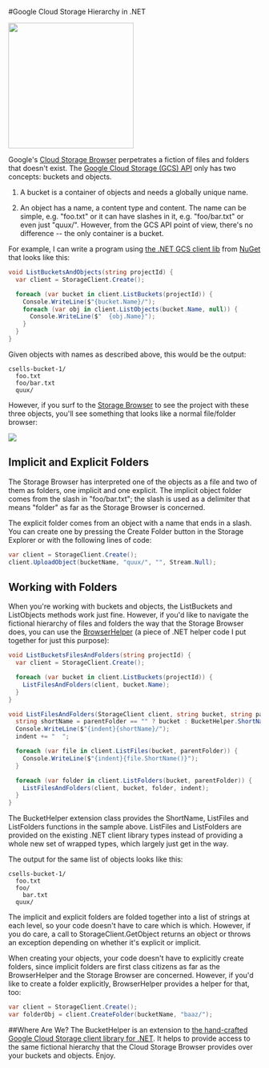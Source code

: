 #Google Cloud Storage Hierarchy in .NET

<img src="https://vienna-wv.com/images/tree.jpg" class="main-blog-image" style="width: 250px" />

Google's [Cloud Storage Browser](https://console.cloud.google.com/storage/browser) perpetrates a fiction of files and folders that doesn't exist. The [Google Cloud Storage (GCS) API](https://cloud.google.com/storage/docs/json_api/) only has two concepts: buckets and objects.

1. A bucket is a container of objects and needs a globally unique name.

2. An object has a name, a content type and content. The name can be simple, e.g. "foo.txt" or it can have slashes in it, e.g. "foo/bar.txt" or even just "quux/". However, from the GCS API point of view, there's no difference -- the only container is a bucket.

For example, I can write a program using [the .NET GCS client lib](https://github.com/GoogleCloudPlatform/google-cloud-dotnet#google-cloud-storage) from [NuGet](https://www.nuget.org/packages/Google.Storage.V1/) that looks like this:

```c#
void ListBucketsAndObjects(string projectId) {
  var client = StorageClient.Create();

  foreach (var bucket in client.ListBuckets(projectId)) {
    Console.WriteLine($"{bucket.Name}/");
    foreach (var obj in client.ListObjects(bucket.Name, null)) {
      Console.WriteLine($"  {obj.Name}");
    }
  }
}
```

Given objects with names as described above, this would be the output:

```
csells-bucket-1/
  foo.txt
  foo/bar.txt
  quux/
```

However, if you surf to the [Storage Browser](https://console.cloud.google.com/storage/browser) to see the project with these three objects, you'll see something that looks like a normal file/folder browser:

<img src="http://sellsbrothers.com/public/post-images/gcs-bhelper-1.png" />

## Implicit and Explicit Folders
The Storage Browser has interpreted one of the objects as a file and two of them as folders, one implicit and one explicit. The implicit object folder comes from the slash in "foo/bar.txt"; the slash is used as a delimiter that means "folder" as far as the Storage Browser is concerned.

The explicit folder comes from an object with a name that ends in a slash. You can create one by pressing the Create Folder button in the Storage Explorer or with the following lines of code:

```c#
var client = StorageClient.Create();
client.UploadObject(bucketName, "quux/", "", Stream.Null);

```

## Working with Folders
When you're working with buckets and objects, the ListBuckets and ListObjects methods work just fine. However, if you'd like to navigate the fictional hierarchy of files and folders the way that the Storage Browser does, you can use the [BrowserHelper](https://github.com/csells/BucketHelperSample/) (a piece of .NET helper code I put together for just this purpose):

```c#
void ListBucketsFilesAndFolders(string projectId) {
  var client = StorageClient.Create();

  foreach (var bucket in client.ListBuckets(projectId)) {
    ListFilesAndFolders(client, bucket.Name);
  }
}

void ListFilesAndFolders(StorageClient client, string bucket, string parentFolder = "", string indent = "") {
  string shortName = parentFolder == "" ? bucket : BucketHelper.ShortName(parentFolder);
  Console.WriteLine($"{indent}{shortName}/");
  indent += "  ";

  foreach (var file in client.ListFiles(bucket, parentFolder)) {
    Console.WriteLine($"{indent}{file.ShortName()}");
  }

  foreach (var folder in client.ListFolders(bucket, parentFolder)) {
    ListFilesAndFolders(client, bucket, folder, indent);
  }
}
```

The BucketHelper extension class provides the ShortName, ListFiles and ListFolders functions in the sample above. ListFiles and ListFolders are provided on the existing .NET client library types instead of providing a whole new set of wrapped types, which largely just get in the way.

The output for the same list of objects looks like this:

```
csells-bucket-1/
  foo.txt
  foo/
    bar.txt
  quux/
```

The implicit and explicit folders are folded together into a list of strings at each level, so your code doesn't have to care which is which. However, if you do care, a call to StorageClient.GetObject returns an object or throws an exception depending on whether it's explicit or implicit.

When creating your objects, your code doesn't have to explicitly create folders, since implicit folders are first class citizens as far as the BrowserHelper and the Storage Browser are concerned. However, if you'd like to create a folder explicitly, BrowserHelper provides a helper for that, too:

```c#
var client = StorageClient.Create();
var folderObj = client.CreateFolder(bucketName, "baaz/");

```

##Where Are We?
The BucketHelper is an extension to [the hand-crafted Google Cloud Storage client library for .NET](https://github.com/GoogleCloudPlatform/google-cloud-dotnet#google-cloud-storage). It helps to provide access to the same fictional hierarchy that the Cloud Storage Browser provides over your buckets and objects. Enjoy.